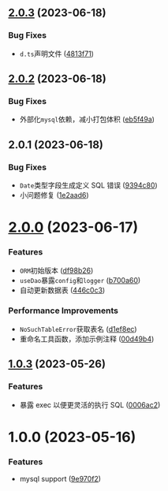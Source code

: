 ## [2.0.3](https://github.com/x-wink/wink-dao/compare/v2.0.2...v2.0.3) (2023-06-18)

### Bug Fixes

-   `d.ts`声明文件 ([4813f71](https://github.com/x-wink/wink-dao/commit/4813f7145eec007d35fc8369ce3d00b9ac426e51))

## [2.0.2](https://github.com/x-wink/wink-dao/compare/v2.0.1...v2.0.2) (2023-06-18)

### Bug Fixes

-   外部化`mysql`依赖，减小打包体积 ([eb5f49a](https://github.com/x-wink/wink-dao/commit/eb5f49a76e756124834f4a12f3d16468d034770f))

## 2.0.1 (2023-06-18)

### Bug Fixes

-   `Date`类型字段生成定义 SQL 错误 ([9394c80](https://github.com/x-wink/wink-dao/commit/9394c809626bb05a3a43214b02433d171002b2b3))
-   小问题修复 ([1e2aad6](https://github.com/x-wink/wink-dao/commit/1e2aad68cc41ac9760c59633f1849e426d5c1b1a))

# [2.0.0](https://github.com/x-wink/wink-dao/compare/v1.0.3...v2.0.0) (2023-06-17)

### Features

-   `ORM`初始版本 ([df98b26](https://github.com/x-wink/wink-dao/commit/df98b26199278ac9c81644bd3d66a4e2648a7620))
-   `useDao`暴露`config`和`logger` ([b700a60](https://github.com/x-wink/wink-dao/commit/b700a60002d9cde38d58f66ecfb9e61f4f255bad))
-   自动更新数据表 ([446c0c3](https://github.com/x-wink/wink-dao/commit/446c0c33378924e5b353b5d146c9c160953dc7ca))

### Performance Improvements

-   `NoSuchTableError`获取表名 ([d1ef8ec](https://github.com/x-wink/wink-dao/commit/d1ef8ec8e7a5d5166aad271d2c93e358ba4d0f9f))
-   重命名工具函数，添加示例注释 ([00d49b4](https://github.com/x-wink/wink-dao/commit/00d49b414bfe5557cc09e84b9ae1934a51e2a585))

## [1.0.3](https://github.com/x-wink/wink-dao/compare/v1.0.2...v1.0.3) (2023-05-26)

### Features

-   暴露 exec 以便更灵活的执行 SQL ([0006ac2](https://github.com/x-wink/wink-dao/commit/0006ac238dfb7f8410a17a7baed7c55ae18ac440))

# 1.0.0 (2023-05-16)

### Features

-   mysql support ([9e970f2](https://github.com/x-wink/libary-template/commit/9e970f2233653867806ff67f775c98ce515a3ee8))
